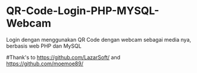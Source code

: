 # QR-Code-Login-PHP-MYSQL-Webcam
Login dengan menggunakan QR Code dengan webcam sebagai media nya, berbasis web PHP dan MySQL

#Thank's to
https://github.com/LazarSoft/ and
https://github.com/moemoe89/
